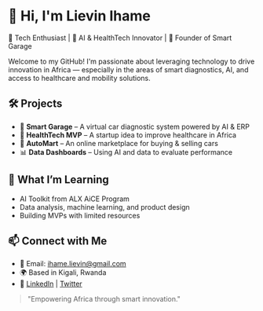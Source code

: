 # 👋 Hi, I'm Lievin Ihame

🚀 Tech Enthusiast | 🤖 AI & HealthTech Innovator | 🔧 Founder of Smart Garage

Welcome to my GitHub! I'm passionate about leveraging technology to drive innovation in Africa — especially in the areas of smart diagnostics, AI, and access to healthcare and mobility solutions.

## 🛠️ Projects
- 🔧 **Smart Garage** – A virtual car diagnostic system powered by AI & ERP
- 🏥 **HealthTech MVP** – A startup idea to improve healthcare in Africa
- 🚗 **AutoMart** – An online marketplace for buying & selling cars
- 📊 **Data Dashboards** – Using AI and data to evaluate performance

## 🌱 What I’m Learning
- AI Toolkit from ALX AiCE Program
- Data analysis, machine learning, and product design
- Building MVPs with limited resources

## 📫 Connect with Me
- 📧 Email: ihame.lievin@gmail.com
- 🌍 Based in Kigali, Rwanda
- 🔗 [LinkedIn](https://www.linkedin.com/) | [Twitter](https://twitter.com/)

> "Empowering Africa through smart innovation."

